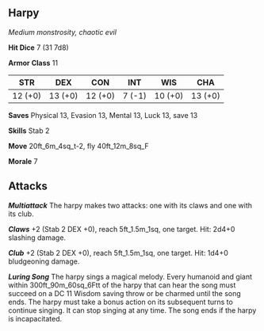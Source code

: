 ## Harpy

*Medium monstrosity, chaotic evil*

**Hit Dice** 7 (31 7d8)

**Armor Class** 11

| STR     | DEX     | CON     | INT     | WIS     | CHA     |
|---------|---------|---------|---------|---------|---------|
| 12 (+0) | 13 (+0) | 12 (+0) |  7 (-1) | 10 (+0) | 13 (+0) |

**Saves** Physical 13, Evasion 13, Mental 13, Luck 13, save 13

**Skills** Stab 2

**Move** 20ft\_6m\_4sq\_t-2, fly 40ft\_12m\_8sq\_F

**Morale** 7

## Attacks

***Multiattack*** The harpy makes two attacks: one with its claws and one with its club.

***Claws*** +2 (Stab 2 DEX +0), reach 5ft\_1.5m\_1sq, one target. Hit: 2d4+0 slashing damage.

***Club*** +2 (Stab 2 DEX +0), reach 5ft\_1.5m\_1sq, one target. Hit: 1d4+0 bludgeoning damage.

***Luring Song*** The harpy sings a magical melody. Every humanoid and giant within 300ft\_90m\_60sq\_6Ftt of the harpy that can hear the song must succeed on a DC 11 Wisdom saving throw or be charmed until the song ends. The harpy must take a bonus action on its subsequent turns to continue singing. It can stop singing at any time. The song ends if the harpy is incapacitated.

